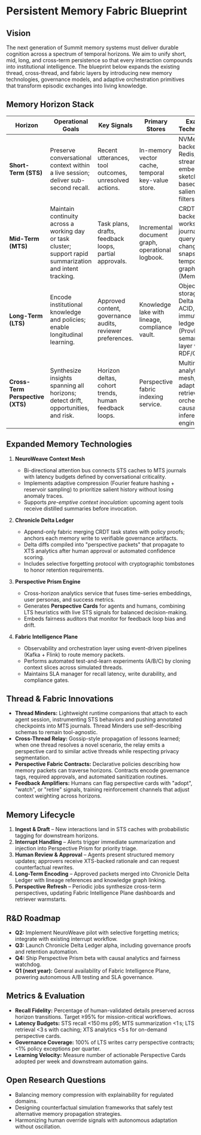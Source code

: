 # Persistent Memory Fabric Blueprint

## Vision
The next generation of Summit memory systems must deliver durable cognition across a spectrum of temporal horizons. We aim to unify short, mid, long, and cross-term persistence so that every interaction compounds into institutional intelligence. The blueprint below expands the existing thread, cross-thread, and fabric layers by introducing new memory technologies, governance models, and adaptive orchestration primitives that transform episodic exchanges into living knowledge.

## Memory Horizon Stack
| Horizon | Operational Goals | Key Signals | Primary Stores | Example Technologies |
| --- | --- | --- | --- | --- |
| **Short-Term (STS)** | Preserve conversational context within a live session; deliver sub-second recall. | Recent utterances, tool outcomes, unresolved actions. | In-memory vector cache, temporal key-value store. | NVMe-backed Redis, streaming embeddings, sketch-based saliency filters. |
| **Mid-Term (MTS)** | Maintain continuity across a working day or task cluster; support rapid summarization and intent tracking. | Task plans, drafts, feedback loops, partial approvals. | Incremental document graph, operational logbook. | CRDT-backed workspace journal, queryable changefeed snapshots, temporal graph DB (Memgraph). |
| **Long-Term (LTS)** | Encode institutional knowledge and policies; enable longitudinal learning. | Approved content, governance audits, reviewer preferences. | Knowledge lake with lineage, compliance vault. | Object storage with Delta Lake ACID, immutable ledger (ProvDB), semantic layer with RDF/OWL. |
| **Cross-Term Perspective (XTS)** | Synthesize insights spanning all horizons; detect drift, opportunities, and risk. | Horizon deltas, cohort trends, human feedback loops. | Perspective fabric indexing service. | Multimodal analytics mesh, adaptive retrieval orchestrator, causal inference engine. |

## Expanded Memory Technologies
1. **NeuroWeave Context Mesh**  
   - Bi-directional attention bus connects STS caches to MTS journals with latency budgets defined by conversational criticality.  
   - Implements adaptive compression (Fourier feature hashing + reservoir sampling) to prioritize salient history without losing anomaly traces.  
   - Supports _pre-emptive context inoculation_: upcoming agent tools receive distilled summaries before invocation.

2. **Chronicle Delta Ledger**  
   - Append-only fabric merging CRDT task states with policy proofs; anchors each memory write to verifiable governance artifacts.  
   - Delta diffs compiled into "perspective packets" that propagate to XTS analytics after human approval or automated confidence scoring.  
   - Includes selective forgetting protocol with cryptographic tombstones to honor retention requirements.

3. **Perspective Prism Engine**  
   - Cross-horizon analytics service that fuses time-series embeddings, user personas, and success metrics.  
   - Generates **Perspective Cards** for agents and humans, combining LTS heuristics with live STS signals for balanced decision-making.  
   - Embeds fairness auditors that monitor for feedback loop bias and drift.

4. **Fabric Intelligence Plane**  
   - Observability and orchestration layer using event-driven pipelines (Kafka + Flink) to route memory packets.  
   - Performs automated test-and-learn experiments (A/B/C) by cloning context slices across simulated threads.  
   - Maintains SLA manager for recall latency, write durability, and compliance gates.

## Thread & Fabric Innovations
- **Thread Minders:** Lightweight runtime companions that attach to each agent session, instrumenting STS behaviors and pushing annotated checkpoints into MTS journals. Thread Minders use self-describing schemas to remain tool-agnostic.
- **Cross-Thread Relay:** Gossip-style propagation of lessons learned; when one thread resolves a novel scenario, the relay emits a perspective card to similar active threads while respecting privacy segmentation.
- **Perspective Fabric Contracts:** Declarative policies describing how memory packets can traverse horizons. Contracts encode governance tags, required approvals, and automated sanitization routines.
- **Feedback Amplifiers:** Humans can flag perspective cards with "adopt", "watch", or "retire" signals, training reinforcement channels that adjust context weighting across horizons.

## Memory Lifecycle
1. **Ingest & Draft** – New interactions land in STS caches with probabilistic tagging for downstream horizons.
2. **Interrupt Handling** – Alerts trigger immediate summarization and injection into Perspective Prism for priority triage.
3. **Human Review & Approval** – Agents present structured memory updates; approvers receive XTS-backed rationale and can request counterfactual rewrites.
4. **Long-Term Encoding** – Approved packets merged into Chronicle Delta Ledger with lineage references and knowledge graph linking.
5. **Perspective Refresh** – Periodic jobs synthesize cross-term perspectives, updating Fabric Intelligence Plane dashboards and retriever warmstarts.

## R&D Roadmap
- **Q2:** Implement NeuroWeave pilot with selective forgetting metrics; integrate with existing interrupt workflow.  
- **Q3:** Launch Chronicle Delta Ledger alpha, including governance proofs and retention automation.  
- **Q4:** Ship Perspective Prism beta with causal analytics and fairness watchdog.  
- **Q1 (next year):** General availability of Fabric Intelligence Plane, powering autonomous A/B testing and SLA governance.

## Metrics & Evaluation
- **Recall Fidelity:** Percentage of human-validated details preserved across horizon transitions. Target ≥95% for mission-critical workflows.
- **Latency Budgets:** STS recall <150 ms p95; MTS summarization <1 s; LTS retrieval <3 s with caching; XTS analytics <5 s for on-demand perspective cards.
- **Governance Coverage:** 100% of LTS writes carry perspective contracts; <1% policy exceptions per quarter.
- **Learning Velocity:** Measure number of actionable Perspective Cards adopted per week and downstream automation gains.

## Open Research Questions
- Balancing memory compression with explainability for regulated domains.  
- Designing counterfactual simulation frameworks that safely test alternative memory propagation strategies.  
- Harmonizing human override signals with autonomous adaptation without oscillation.


